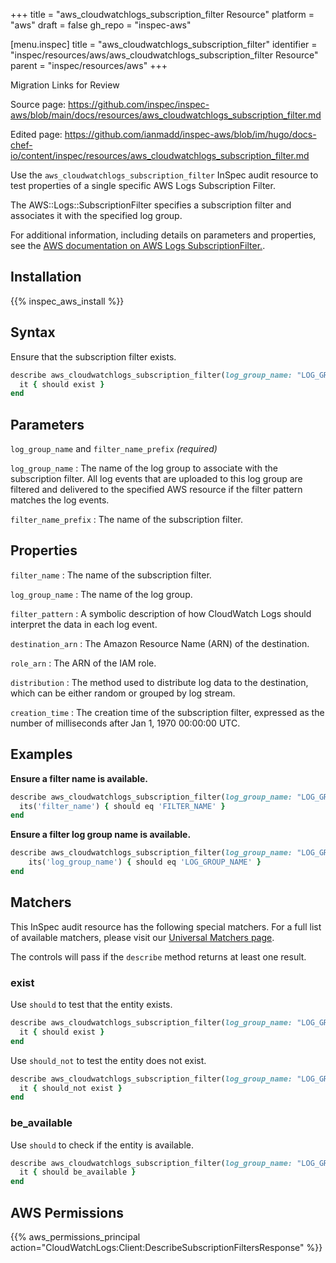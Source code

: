 +++
title = "aws_cloudwatchlogs_subscription_filter Resource"
platform = "aws"
draft = false
gh_repo = "inspec-aws"

[menu.inspec]
title = "aws_cloudwatchlogs_subscription_filter"
identifier = "inspec/resources/aws/aws_cloudwatchlogs_subscription_filter Resource"
parent = "inspec/resources/aws"
+++

<div class="admonition-note">
<p class="admonition-note-title">Migration Links for Review</p>
<div class="admonition-note-text">
<p>Source page: <a href="https://github.com/inspec/inspec-aws/blob/main/docs/resources/aws_cloudwatchlogs_subscription_filter.md">https://github.com/inspec/inspec-aws/blob/main/docs/resources/aws_cloudwatchlogs_subscription_filter.md</a></p>
<p>Edited page: <a href="https://github.com/ianmadd/inspec-aws/blob/im/hugo/docs-chef-io/content/inspec/resources/aws_cloudwatchlogs_subscription_filter.md">https://github.com/ianmadd/inspec-aws/blob/im/hugo/docs-chef-io/content/inspec/resources/aws_cloudwatchlogs_subscription_filter.md</a></p>
</div>
</div>


Use the `aws_cloudwatchlogs_subscription_filter` InSpec audit resource to test properties of a single specific AWS Logs Subscription Filter.

The AWS::Logs::SubscriptionFilter specifies a subscription filter and associates it with the specified log group.

For additional information, including details on parameters and properties, see the [AWS documentation on AWS Logs SubscriptionFilter.](https://docs.aws.amazon.com/AWSCloudFormation/latest/UserGuide/aws-resource-logs-subscriptionfilter.html).

## Installation

{{% inspec_aws_install %}}

## Syntax

Ensure that the subscription filter exists.

```ruby
describe aws_cloudwatchlogs_subscription_filter(log_group_name: "LOG_GROUP_NAME", filter_name_prefix: "FILTER_NAME") do
  it { should exist }
end
```

## Parameters

`log_group_name` and `filter_name_prefix` _(required)_

`log_group_name`
: The name of the log group to associate with the subscription filter. All log events that are uploaded to this log group are filtered and delivered to the specified AWS resource if the filter pattern matches the log events.

`filter_name_prefix`
: The name of the subscription filter.

## Properties

`filter_name`
: The name of the subscription filter.

`log_group_name`
: The name of the log group.

`filter_pattern`
: A symbolic description of how CloudWatch Logs should interpret the data in each log event.

`destination_arn`
: The Amazon Resource Name (ARN) of the destination.

`role_arn`
: The ARN of the IAM role.

`distribution`
: The method used to distribute log data to the destination, which can be either random or grouped by log stream.

`creation_time`
: The creation time of the subscription filter, expressed as the number of milliseconds after Jan 1, 1970 00:00:00 UTC.

## Examples

**Ensure a filter name is available.**

```ruby
describe aws_cloudwatchlogs_subscription_filter(log_group_name: "LOG_GROUP_NAME", filter_name_prefix: "FILTER_NAME") do
  its('filter_name') { should eq 'FILTER_NAME' }
end
```

**Ensure a filter log group name is available.**

```ruby
describe aws_cloudwatchlogs_subscription_filter(log_group_name: "LOG_GROUP_NAME", filter_name_prefix: "FILTER_NAME") do
    its('log_group_name') { should eq 'LOG_GROUP_NAME' }
end
```

## Matchers

This InSpec audit resource has the following special matchers. For a full list of available matchers, please visit our [Universal Matchers page](https://www.inspec.io/docs/reference/matchers/).

The controls will pass if the `describe` method returns at least one result.

### exist

Use `should` to test that the entity exists.

```ruby
describe aws_cloudwatchlogs_subscription_filter(log_group_name: "LOG_GROUP_NAME", filter_name_prefix: "FILTER_NAME") do
  it { should exist }
end
```

Use `should_not` to test the entity does not exist.

```ruby
describe aws_cloudwatchlogs_subscription_filter(log_group_name: "LOG_GROUP_NAME", filter_name_prefix: "FILTER_NAME") do
  it { should_not exist }
end
```

### be_available

Use `should` to check if the entity is available.

```ruby
describe aws_cloudwatchlogs_subscription_filter(log_group_name: "LOG_GROUP_NAME", filter_name_prefix: "FILTER_NAME") do
  it { should be_available }
end
```

## AWS Permissions

{{% aws_permissions_principal action="CloudWatchLogs:Client:DescribeSubscriptionFiltersResponse" %}}
